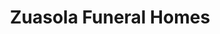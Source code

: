 ---
title: "Zuasola Funeral Homes"
url: /san-pablo/zuasola-funeral-homes/
shop: funeral directors
---